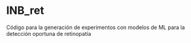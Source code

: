 # INB_ret
Código para la generación de experimentos con modelos de ML para la detección oportuna de retinopatía
